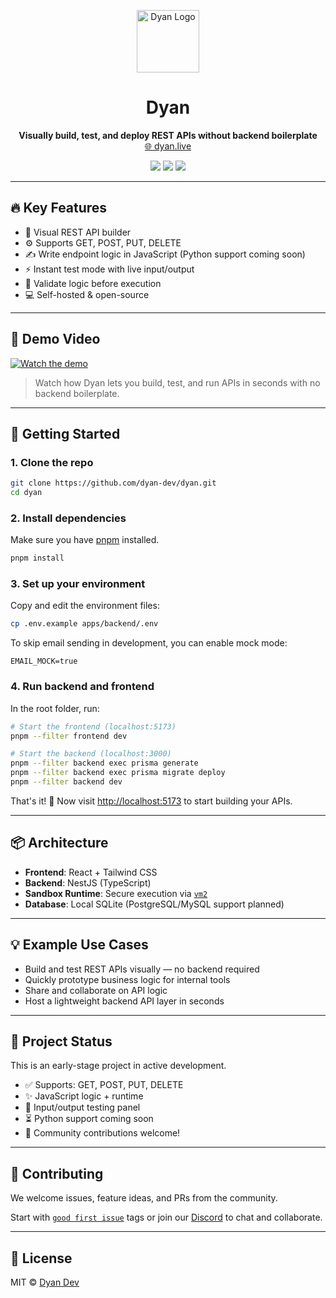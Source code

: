 <p align="center">
  <img src="https://dyan.live/banner.png" alt="Dyan Logo" width="100"/>
</p>

<h1 align="center">Dyan</h1>

<p align="center">
  <b>Visually build, test, and deploy REST APIs without backend boilerplate</b><br />
  <a href="https://dyan.live">🌐 dyan.live</a>
</p>

<p align="center">
  <a href="https://github.com/dyan-dev/dyan/blob/main/LICENSE"><img src="https://img.shields.io/badge/license-MIT-blue.svg" /></a>
  <img src="https://img.shields.io/badge/version-0.1.0-yellow.svg" />
  <a href="https://discord.gg/ZQ4pKRA7"><img src="https://img.shields.io/discord/1393842142740349069?label=Discord&logo=discord&style=flat" /></a>
</p>

---

## 🔥 Key Features

- 🧱 Visual REST API builder
- ⚙️ Supports GET, POST, PUT, DELETE
- ✍️ Write endpoint logic in JavaScript (Python support coming soon)
- ⚡ Instant test mode with live input/output
- 🧪 Validate logic before execution
- 💻 Self-hosted & open-source

---

## 🎥 Demo Video

[![Watch the demo](https://img.youtube.com/vi/SBEPacMgpvk/maxresdefault.jpg)](https://www.youtube.com/watch?v=SBEPacMgpvk)

> Watch how Dyan lets you build, test, and run APIs in seconds with no backend boilerplate.

---

## 🚀 Getting Started

### 1. **Clone the repo**

```bash
git clone https://github.com/dyan-dev/dyan.git
cd dyan
````

### 2. **Install dependencies**

Make sure you have [pnpm](https://pnpm.io/) installed.

```bash
pnpm install
```

### 3. **Set up your environment**

Copy and edit the environment files:

```bash
cp .env.example apps/backend/.env
```

To skip email sending in development, you can enable mock mode:

```env
EMAIL_MOCK=true
```

### 4. **Run backend and frontend**

In the root folder, run:

```bash
# Start the frontend (localhost:5173)
pnpm --filter frontend dev

# Start the backend (localhost:3000)
pnpm --filter backend exec prisma generate
pnpm --filter backend exec prisma migrate deploy
pnpm --filter backend dev
```

That's it! 🚀 Now visit [http://localhost:5173](http://localhost:5173) to start building your APIs.

---

## 📦 Architecture

* **Frontend**: React + Tailwind CSS
* **Backend**: NestJS (TypeScript)
* **Sandbox Runtime**: Secure execution via [`vm2`](https://github.com/patriksimek/vm2)
* **Database**: Local SQLite (PostgreSQL/MySQL support planned)

---

## 💡 Example Use Cases

* Build and test REST APIs visually — no backend required
* Quickly prototype business logic for internal tools
* Share and collaborate on API logic
* Host a lightweight backend API layer in seconds

---

## 🧪 Project Status

This is an early-stage project in active development.

* ✅ Supports: GET, POST, PUT, DELETE
* ✨ JavaScript logic + runtime
* 🧪 Input/output testing panel
* ⏳ Python support coming soon
* 💬 Community contributions welcome!

---

## 🤝 Contributing

We welcome issues, feature ideas, and PRs from the community.

Start with [`good first issue`](https://github.com/dyan-dev/dyan/issues?q=is%3Aissue+is%3Aopen+label%3A%22good+first+issue%22) tags or join our [Discord](https://discord.gg/ZQ4pKRA7) to chat and collaborate.

---

## 📄 License

MIT © [Dyan Dev](https://github.com/dyan-dev)
